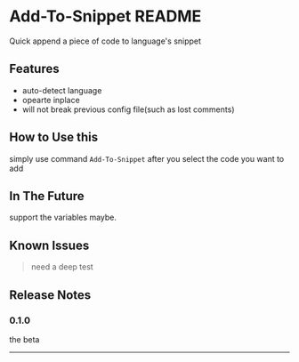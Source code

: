 # Add-To-Snippet README

Quick append a piece of code to language's snippet

## Features

* auto-detect language
* opearte inplace
* will not break previous config file(such as lost comments)

## How to Use this

simply use command `Add-To-Snippet` after you select the code you want to add

## In The Future

support the variables maybe.

## Known Issues

> need a deep test

## Release Notes

### 0.1.0

the beta

-----------------------------------------------------------------------------------------------------------

